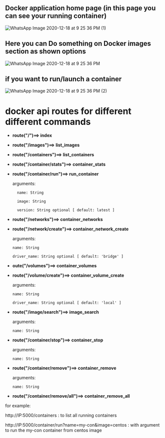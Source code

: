 ## Docker application home page (in this page you can see your running container)

![WhatsApp Image 2020-12-18 at 9 25 36 PM (1)](https://user-images.githubusercontent.com/61894395/102634365-be075f80-4177-11eb-9fe4-0623b982d240.jpeg)

## Here you can Do something on Docker images section as shown options
![WhatsApp Image 2020-12-18 at 9 25 36 PM](https://user-images.githubusercontent.com/61894395/102634363-bcd63280-4177-11eb-8cb6-f6edee494349.jpeg)

## if you want to run/launch a container
![WhatsApp Image 2020-12-18 at 9 25 36 PM (2)](https://user-images.githubusercontent.com/61894395/102634367-be9ff600-4177-11eb-8552-50a6e63a1360.jpeg)
# docker api routes for different different commands





- __route("/")==> index__
  

-  __route("/images")==> list_images__
    


- __route("/containers")==> list_containers__
   


- __route("/container/stats")==> container_stats__
   

- __route("/container/run")==> run_container__

    arguments:
    
        name: String
        
        image: String
        
        version: String optional [ default: latest ]


- __route("/networks")==> container_networks__
   

- __route("/network/create")==> container_network_create__

  arguments:
  
      name: String
      
      driver_name: String optional [ default: 'bridge' ]
    


- __oute("/volumes")==> container_volumes__



- __route("/volume/create")==> container_volume_create__

  arguments:
  
      name: String
      
      driver_name: String optional [ default: 'local' ]




- __route("/image/search")==> image_search__

  arguments:
  
      name: String

  
    
- __route("/container/stop")==> container_stop__

  arguments:
  
      name: String
    
    
    
- __route("/container/remove")==> container_remove__

  arguments:
  
      name: String
    
    
- __route("/container/remove/all")==> container_remove_all__



 for example: 
 
 http://IP:5000/containers : to list all running containers
 
 http://IP:5000/container/run?name=my-con&image=centos : with argument to run the my-con container from centos image

